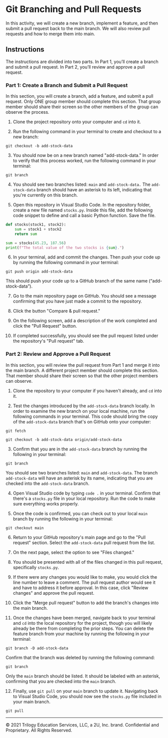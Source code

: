 # Git Branching and Pull Requests


In this activity, we will create a new branch, implement a feature, and then submit a pull request back to the main branch. We will also review pull requests and how to merge them into main.


## Instructions

The instructions are divided into two parts. In Part 1, you’ll create a branch and submit a pull request. In Part 2, you’ll review and approve a pull request.

### Part 1: Create a Branch and Submit a Pull Request

In this section, you will create a branch, add a feature, and submit a pull request. Only ONE group member should complete this section. That group member should share their screen so the other members of the group can observe the process.

1. Clone the project repository onto your computer and `cd` into it.

2. Run the following command in your terminal to create and checkout to a new branch:

  ```shell
  git checkout -b add-stock-data
  ```

3. You should now be on a new branch named "add-stock-data." In order to verify that this process worked, run the following command in your terminal:

  ```shell
  git branch
  ```

4. You should see two branches listed: `main` and `add-stock-data.` The `add-stock-data` branch should have an asterisk to its left, indicating that you're currently on this branch.

5. Open this repository in Visual Studio Code. In the repository folder, create a new file named `stocks.py`. Inside this file, add the following code snippet to define and call a basic Python function. Save the file.

  ```python
  def stocks(stock1, stock2):
      sum = stock1 + stock2
      return sum

  sum = stocks(45.23, 187.56)
  print(f"The total value of the two stocks is {sum}.")
  ```

6. In your terminal, add and commit the changes. Then push your code up by running the following command in your terminal:

  ```shell
  git push origin add-stock-data
  ```

This should push your code up to a GitHub branch of the same name (“add-stock-data”).

7. Go to the main repository page on GitHub. You should see a message confirming that you have just made a commit to the repository.

8. Click the button "Compare & pull request."

9. On the following screen, add a description of the work completed and click the "Pull Request" button.

10.  If completed successfully, you should see the pull request listed under the repository's "Pull request" tab.

### Part 2: Review and Approve a Pull Request

In this section, you will review the pull request from Part 1 and merge it into the main branch. A different project member should complete this section. That member should share their screen so that the other project members can observe.

1. Clone the repository to your computer if you haven't already, and `cd` into it.

2. Test the changes introduced by the `add-stock-data` branch locally. In order to examine the new branch on your local machine, run the following commands in your terminal. This code should bring the copy of the `add-stock-data` branch that's on GitHub onto your computer:

  ```shell
  git fetch
  ```

  ```shell
  git checkout -b add-stock-data origin/add-stock-data
  ```

3. Confirm that you are in the `add-stock-data` branch by running the following in your terminal:

  ```shell
  git branch
  ```

You should see two branches listed: `main` and `add-stock-data`. The branch `add-stock-data` will have an asterisk by its name, indicating that you are checked into the `add-stock-data` branch.

4. Open Visual Studio code by typing `code .` in your terminal. Confirm that there's a `stocks.py` file in your local repository. Run the code to make sure everything works properly.

5. Once the code is confirmed, you can check out to your local `main` branch by running the following in your terminal:

  ```shell
  git checkout main
  ```

6. Return to your GitHub repository's main page and go to the "Pull request" section. Select the `add-stock-data` pull request from the list.


7. On the next page, select the option to see "Files changed."

8. You should be presented with all of the files changed in this pull request, specifically `stocks.py`.

9. If there were any changes you would like to make, you would click the line number to leave a comment. The pull request author would see it and have to address it before approval. In this case, click "Review changes" and approve the pull request.

10. Click the "Merge pull request" button to add the branch's changes into the main branch.

11. Once the changes have been merged, navigate back to your terminal and `cd` into the local repository for the project, though you will likely already be there from completing the prior steps. You can delete the feature branch from your machine by running the following in your terminal:

  ```shell
  git branch -D add-stock-data
  ```

Confirm that the branch was deleted by running the following command:

  ```shell
  git branch
  ```

Only the `main` branch should be listed. It should be labeled with an asterisk, confirming that you are checked into the `main` branch.

12. Finally, use `git pull` on your `main` branch to update it. Navigating back to Visual Studio Code, you should now see the `stocks.py` file included in your main branch.

  ```shell
  git pull
  ```

---

© 2021 Trilogy Education Services, LLC, a 2U, Inc. brand. Confidential and Proprietary. All Rights Reserved.
